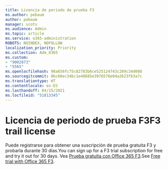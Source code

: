 ```yaml
---
title: Licencia de periodo de prueba F3
ms.author: pebaum
author: pebaum
manager: scotv
ms.audience: Admin
ms.topic: article
ms.service: o365-administration
ROBOTS: NOINDEX, NOFOLLOW
localization_priority: Priority
ms.collection: Adm_O365
ms.custom:
- "9002873"
- "5565"
ms.openlocfilehash: 98a656fc75c82783b6ce525124743c289c34d088
ms.sourcegitcommit: 8bc60ec34bc1e40685e3976576e04a2623f63a7c
ms.translationtype: HT
ms.contentlocale: es-ES
ms.lasthandoff: 04/15/2021
ms.locfileid: "51813345"
---
```

# <a name="f3-trail-license"></a><span data-ttu-id="c987e-102">Licencia de periodo de prueba F3</span><span class="sxs-lookup"><span data-stu-id="c987e-102">F3 trail license</span></span>

<span data-ttu-id="c987e-103">Puede registrarse para obtener una suscripción de prueba gratuita F3 y probarla durante 30 días.</span><span class="sxs-lookup"><span data-stu-id="c987e-103">You can sign up for a F3 trial subscription for free and try it out for 30 days.</span></span> <span data-ttu-id="c987e-104">Vea [Prueba gratuita con Office 365 F3](https://go.microsoft.com/fwlink/p/?LinkID=848845&clcid=0x409&culture=en-us&country=US).</span><span class="sxs-lookup"><span data-stu-id="c987e-104">See [Free trial with Office 365 F3](https://go.microsoft.com/fwlink/p/?LinkID=848845&clcid=0x409&culture=en-us&country=US).</span></span>
